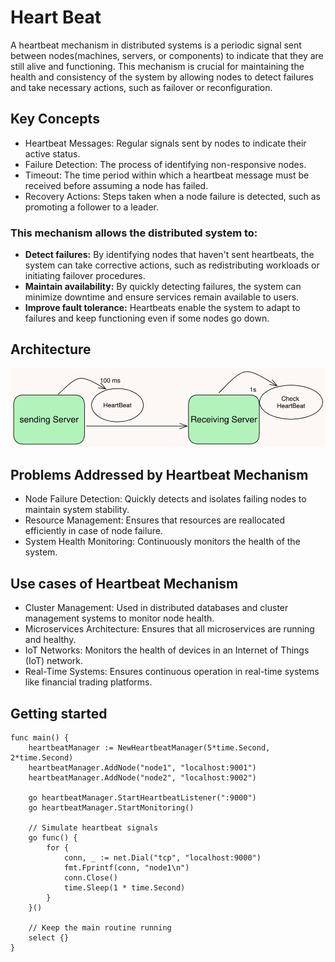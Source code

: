 # Heart Beat
A heartbeat mechanism in distributed systems is a periodic signal sent between nodes(machines, servers, or components) to indicate that they are still alive and functioning. This mechanism is crucial for maintaining the health and consistency of the system by allowing nodes to detect failures and take necessary actions, such as failover or reconfiguration.

## Key Concepts
- Heartbeat Messages: Regular signals sent by nodes to indicate their active status.
- Failure Detection: The process of identifying non-responsive nodes.
- Timeout: The time period within which a heartbeat message must be received before assuming a node has failed.
- Recovery Actions: Steps taken when a node failure is detected, such as promoting a follower to a leader.

### This mechanism allows the distributed system to:

- **Detect failures:** By identifying nodes that haven't sent heartbeats, the system can take corrective actions, such as redistributing workloads or initiating failover procedures.
- **Maintain availability:** By quickly detecting failures, the system can minimize downtime and ensure services remain available to users.
- **Improve fault tolerance:** Heartbeats enable the system to adapt to failures and keep functioning even if some nodes go down.

## Architecture
![alt text](image.png)

## Problems Addressed by Heartbeat Mechanism
- Node Failure Detection: Quickly detects and isolates failing nodes to maintain system stability.
- Resource Management: Ensures that resources are reallocated efficiently in case of node failure.
- System Health Monitoring: Continuously monitors the health of the system.

## Use cases of Heartbeat Mechanism
- Cluster Management: Used in distributed databases and cluster management systems to monitor node health.
- Microservices Architecture: Ensures that all microservices are running and healthy.
- IoT Networks: Monitors the health of devices in an Internet of Things (IoT) network.
- Real-Time Systems: Ensures continuous operation in real-time systems like financial trading platforms.

## Getting started

```
func main() {
    heartbeatManager := NewHeartbeatManager(5*time.Second, 2*time.Second)
    heartbeatManager.AddNode("node1", "localhost:9001")
    heartbeatManager.AddNode("node2", "localhost:9002")

    go heartbeatManager.StartHeartbeatListener(":9000")
    go heartbeatManager.StartMonitoring()

    // Simulate heartbeat signals
    go func() {
        for {
            conn, _ := net.Dial("tcp", "localhost:9000")
            fmt.Fprintf(conn, "node1\n")
            conn.Close()
            time.Sleep(1 * time.Second)
        }
    }()

    // Keep the main routine running
    select {}
}
```